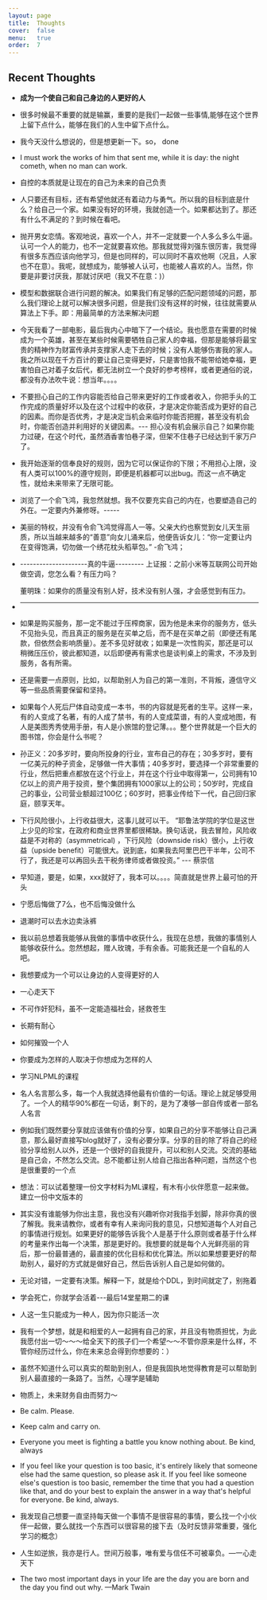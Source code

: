 ```yaml
---
layout: page
title:  Thoughts
cover:  false
menu:   true
order:  7
---
```


## Recent Thoughts
* **成为一个使自己和自己身边的人更好的人**
* 很多时候最不重要的就是输赢，重要的是我们一起做一些事情,能够在这个世界上留下点什么，能够在我们的人生中留下点什么。
* 我今天没什么想说的，但是想更新一下。so， done
* I must work the works of him that sent me, while it is day: the night cometh, when no man can work.
* 自控的本质就是让现在的自己为未来的自己负责
* 人只要还有目标，还有希望他就还有着动力与勇气。所以我的目标到底是什么？给自己一个家。如果没有好的环境，我就创造一个。如果都达到了。那还有什么不满足的？到时候在看吧。
* 抛开男女恋情。客观地说，喜欢一个人，并不一定就要一个人多么多么牛逼。认可一个人的能力，也不一定就要喜欢他。那我就觉得刘强东很厉害，我觉得有很多东西应该向他学习，但是也同样的，可以同时不喜欢他啊（况且，人家也不在意）。我呢，就想成为，能够被人认可，也能被人喜欢的人。当然，你要是非要讨厌我，那就讨厌吧（我又不在意：)）
* 模型和数据联合进行问题的解决。如果我们有足够的匹配问题领域的问题，那么我们理论上就可以解决很多问题，但是我们没有这样的时候，往往就需要从算法上下手。即：用最简单的方法来解决问题
* 今天我看了一部电影，最后我内心中暗下了一个结论。我也愿意在需要的时候成为一个英雄，甚至在某些时候需要牺牲自己家人的幸福，但那是能够将最宝贵的精神作为财富传承并支撑家人走下去的时候；没有人能够伤害我的家人。我之所以现在千方百计的要让自己变得更好，只是害怕我不能带给她幸福，更害怕自己对着子女后代，都无法树立一个良好的参考榜样，或者更通俗的说，都没有办法吹牛说：想当年。。。。
* 不要担心自己的工作内容能否给自己带来更好的工作或者收入，你把手头的工作完成的质量好坏以及在这个过程中的收获，才是决定你能否成为更好的自己的因素。而你是否优秀，才是决定当机会来临时你能否把握，甚至没有机会时，你能否创造并利用好的关键因素。--- 担心没有机会展示自己？如果你能力过硬，在这个时代，虽然酒香害怕巷子深，但架不住巷子已经达到千家万户了。
* 我开始逐渐的信奉良好的规则，因为它可以保证你的下限；不用担心上限，没有人类可以100%的遵守规则，即便是机器都可以出bug。而这一点不确定性，就给未来带来了无限可能。
* 浏览了一个俞飞鸿，我忽然就想。我不仅要充实自己的内在，也要塑造自己的外在。一定要内外兼修呀。-----
* 美丽的特权，并没有令俞飞鸿觉得高人一等。父亲大约也察觉到女儿天生丽质，所以当越来越多的“善意”向女儿涌来后，他便告诉女儿：“你一定要让内在变得饱满，切勿做一个绣花枕头稻草包。”   -俞飞鸿；
* ---------------------真的牛逼---------
  上证报：之前小米等互联网公司开始做空调，您怎么看？有压力吗？

  董明珠：如果你的质量没有别人好，技术没有别人强，才会感觉到有压力。
* --------------------
* 如果是购买服务，那一定不能过于压榨商家，因为他是未来你的服务方，低头不见抬头见，而且真正的服务是在买单之后，而不是在买单之前（即便还有尾款，但依然会影响质量）。差不多见好就收；如果是一次性购买，那还是可以稍微压压价，彼此都知道，以后即便再有需求也是谈判桌上的需求，不涉及到服务，各有所需。
* 还是需要一点原则，比如，以帮助别人为自己的第一准则，不背叛，遵信守义等一些品质需要保留和坚持。
* 如果每个人死后尸体自动变成一本书，书的内容就是死者的生平。这样一来，有的人变成了名著，有的人成了禁书，有的人变成菜谱，有的人变成地图，有人是美图秀秀使用手册，有人是小旅馆的登记薄。。。整个世界就是一个巨大的图书馆，你会是什么书呢？
* 孙正义：20多岁时，要向所投身的行业，宣布自己的存在；30多岁时，要有一亿美元的种子资金，足够做一件大事情；40多岁时，要选择一个非常重要的行业，然后把重点都放在这个行业上，并在这个行业中取得第一，公司拥有10亿以上的资产用于投资，整个集团拥有1000家以上的公司；50岁时，完成自己的事业，公司营业额超过100亿；60岁时，把事业传给下一代，自己回归家庭，颐享天年。
* 下行风险很小，上行收益很大，这事儿就可以干。
“耶鲁法学院的学位是这世上少见的珍宝，在政府和商业世界里都很稀缺。换句话说，我去冒险，风险收益是不对称的（asymmetrical) ，下行风险（downside risk）很小，上行收益（upside benefit）可能很大。说到底，如果我去阿里巴巴干半年，公司不行了，我还是可以再回头去干税务律师或者做投资。”   --- 蔡崇信    
* 早知道，要是，如果，xxx就好了，我本可以。。。。简直就是世界上最可怕的开头
* 宁愿后悔做了7么，也不后悔没做什么
* 退潮时可以去水边卖泳裤
* 我以前总想着我能够从我做的事情中收获什么，我现在总想，我做的事情别人能够收获什么。忽然想起，赠人玫瑰，手有余香。可能我还是一个自私的人吧。
* 我想要成为一个可以让身边的人变得更好的人
* 一心走天下
* 不可作奸犯科，虽不一定能造福社会，拯救苍生
* 长期有耐心
* 如何摧毁一个人
* 你要成为怎样的人取决于你想成为怎样的人
* 学习NLPML的课程
* 名人名言那么多，每一个人我就选择他最有价值的一句话。理论上就足够受用了。一个人的精华90%都在一句话，剩下的，是为了凑够一部自传或者一部名人名言
* 例如我们既然要分享就应该做有价值的分享，如果自己的分享不能够让自己满意，那么最好直接写blog就好了，没有必要分享。分享的目的除了将自己的经验分享给别人以外，还是一个很好的自我提升，可以和别人交流。交流的基础是自己会，不然怎么交流。总不能都让别人给自己指出各种问题，当然这个也是很重要的一个点
* 想法：可以试着整理一份文字材料为ML课程，有木有小伙伴愿意一起来做。建立一份中文版本的
* 其实没有谁能够为你出主意，我也没有兴趣听你对我指手划脚，除非你真的很了解我。我来请教你，或者有幸有人来询问我的意见，只想知道每个人对自己的事情进行规划。如果更好的能够告诉我个人是基于什么原则或者基于什么样的考量来作出每一个决策，那是更好的。我想要的就是每个人光鲜亮丽的背后，那一份最普通的，最直接的优化目标和优化算法。所以如果想要更好的帮助别人，最好的方式就是做好自己，然后告诉别人自己是如何做的。
* 无论对错，一定要有决策。解释一下，就是给个DDL，到时间就定了，别拖着
* 学会死亡，你就学会活着---最后14堂星期二的课
* 人这一生只能成为一种人，因为你只能活一次
* 我有一个梦想，就是和相爱的人一起拥有自己的家，并且没有物质担忧，为此我愿付出一切～～～给全天下的孩子们一个希望～～不管你原来是什么样，不管你经历过什么，你在未来总会得到你想要的：）
* 虽然不知道什么可以真实的帮助到别人，但是我固执地觉得教育是可以帮助到别人最直接的一条路了。当然，心理学是辅助
* 物质上，未来财务自由而努力～
* Be calm. Please.
* Keep calm and carry on.
* Everyone you meet is fighting a battle you know nothing about. Be kind, always
* If you feel like your question is too basic, it's entirely likely that someone else had the same question, so please ask it. If you feel like someone else's question is too basic, remember the time that you had a question like that, and do your best to explain the answer in a way that's helpful for everyone. Be kind, always.
* 我发现自己想要一直坚持每天做一个事情不是很容易的事情，要么找一个小伙伴一起做，要么就找一个东西可以很容易的接下去（及时反馈非常重要，强化学习的概念）
* 人生如逆旅，我亦是行人。世间万般事，唯有爱与信任不可被辜负。&mdash;一心走天下
* The two most important days in your life are the day you are born and the day you find out why. &mdash;Mark Twain
